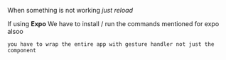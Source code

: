 When something is not working *just reload*

If using **Expo** We have to install / run the commands mentioned for expo alsoo 

```you have to wrap the entire app with gesture handler not just the component```